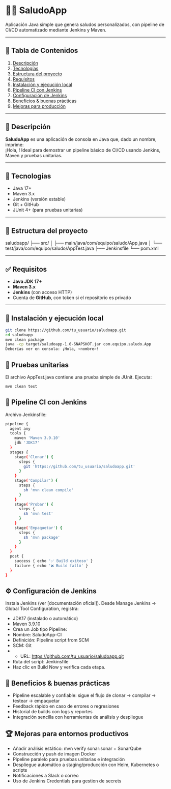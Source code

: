 # 🧙‍♂️ SaludoApp

Aplicación Java simple que genera saludos personalizados, con pipeline de CI/CD automatizado mediante Jenkins y Maven.

---

## 📘 Tabla de Contenidos

1. [Descripción](#descripción)  
2. [Tecnologías](#tecnologías)  
3. [Estructura del proyecto](#estructura-del-proyecto)  
4. [Requisitos](#requisitos)  
5. [Instalación y ejecución local](#instalación-y-ejecución-local)  
6. [Pipeline CI con Jenkins](#pipeline-ci-con-jenkins)  
7. [Configuración de Jenkins](#configuración-de-jenkins)  
8. [Beneficios & buenas prácticas](#beneficios--buenas-prácticas)  
9. [Mejoras para producción](#mejoras-para-producción)  

---

## 📌 Descripción

**SaludoApp** es una aplicación de consola en Java que, dado un nombre, imprime:  
¡Hola, <nombre>!
Ideal para demostrar un pipeline básico de CI/CD usando Jenkins, Maven y pruebas unitarias.

---

## 🧩 Tecnologías

- Java 17+  
- Maven 3.x  
- Jenkins (versión estable)  
- Git + GitHub  
- JUnit 4+ (para pruebas unitarias)

---

## 📂 Estructura del proyecto

saludoapp/
├── src/
│ ├── main/java/com/equipo/saludo/App.java
│ └── test/java/com/equipo/saludo/AppTest.java
├── Jenkinsfile
└── pom.xml

---

## ✅ Requisitos

- **Java JDK 17+**  
- **Maven 3.x**  
- **Jenkins** (con acceso HTTP)  
- Cuenta de **GitHub**, con token si el repositorio es privado

---

## 🔧 Instalación y ejecución local

```bash
git clone https://github.com/tu_usuario/saludoapp.git
cd saludoapp
mvn clean package
java -cp target/saludoapp-1.0-SNAPSHOT.jar com.equipo.saludo.App
Deberías ver en consola: ¡Hola, <nombre>!
```
## 🧪 Pruebas unitarias
El archivo AppTest.java contiene una prueba simple de JUnit.
Ejecuta:
```bash
mvn clean test
```
## 🚀 Pipeline CI con Jenkins
Archivo Jenkinsfile:

```bash
pipeline {
  agent any
  tools {
    maven 'Maven 3.9.10'
    jdk 'JDK17'
  }
  stages {
    stage('Clonar') {
      steps {
        git 'https://github.com/tu_usuario/saludoapp.git'
      }
    }
    stage('Compilar') {
      steps {
        sh 'mvn clean compile'
      }
    }
    stage('Probar') {
      steps {
        sh 'mvn test'
      }
    }
    stage('Empaquetar') {
      steps {
        sh 'mvn package'
      }
    }
  }
  post {
    success { echo '✅ Build exitoso' }
    failure { echo '❌ Build falló' }
  }
}
```
## ⚙️ Configuración de Jenkins

Instala Jenkins (ver [documentación oficial]).
Desde Manage Jenkins → Global Tool Configuration, registra:
- JDK17 (instalado o automático)
- Maven 3.9.10
- Crea un Job tipo Pipeline:
- Nombre: SaludoApp-CI
- Definición: Pipeline script from SCM
- SCM: Git
- - URL: https://github.com/tu_usuario/saludoapp.git
- Ruta del script: Jenkinsfile
- Haz clic en Build Now y verifica cada etapa.

## 🌟 Beneficios & buenas prácticas
- Pipeline escalable y confiable: sigue el flujo de clonar → compilar → testear → empaquetar
- Feedback rápido en caso de errores o regresiones
- Historial de builds con logs y reportes
- Integración sencilla con herramientas de análisis y despliegue

## 🏆 Mejoras para entornos productivos
- Añadir análisis estático: mvn verify sonar:sonar + SonarQube
- Construcción y push de imagen Docker
- Pipeline paralelo para pruebas unitarias e integración
- Despliegue automático a staging/producción con Helm, Kubernetes o scripts
- Notificaciones a Slack o correo
- Uso de Jenkins Credentials para gestion de secrets
